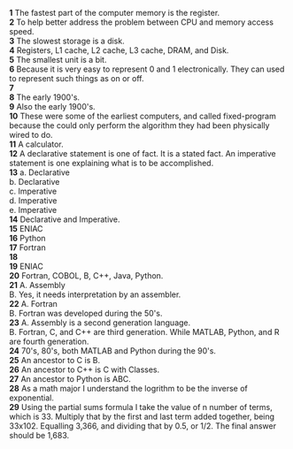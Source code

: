 **1** The fastest part of the computer memory is the register.  
**2** To help better address the problem between CPU and memory access speed.  
**3** The slowest storage is a disk.  
**4** Registers, L1 cache, L2 cache, L3 cache, DRAM, and Disk.  
**5** The smallest unit is a bit.  
**6** Because it is very easy to represent 0 and 1 electronically. They can used to represent such things as on or off.  
**7**     
**8** The early 1900's.  
**9** Also the early 1900's.  
**10** These were some of the earliest computers, and called fixed-program because the could only perform the algorithm they had been physically wired to do.   
**11** A calculator.  
**12** A declarative statement is one of fact. It is a stated fact. An imperative statement is one explaining what is to be accomplished.  
**13** a. Declarative   
       b. Declarative  
       c. Imperative  
       d. Imperative  
       e. Imperative  
**14** Declarative and Imperative.  
**15** ENIAC  
**16** Python  
**17** Fortran  
**18**     
**19** ENIAC  
**20** Fortran, COBOL, B, C++, Java, Python.  
**21** A. Assembly   
       B. Yes, it needs interpretation by an assembler.  
**22** A. Fortran   
       B. Fortran was developed during the 50's.  
**23** A. Assembly is a second generation language.  
       B. Fortran, C, and C++ are third generation. While MATLAB, Python, and R are fourth generation.  
**24** 70's, 80's, both MATLAB and Python during the 90's.  
**25** An ancestor to C is B.  
**26** An ancestor to C++ is C with Classes.  
**27** An ancestor to Python is ABC.  
**28** As a math major I understand the logrithm to be the inverse of exponential.  
**29** Using the partial sums formula I take the value of n number of terms, which is 33. Multiply that by the first and last term added together, being 33x102. Equalling 3,366, and dividing that by 0.5, or 1/2. The final answer should be 1,683.   
